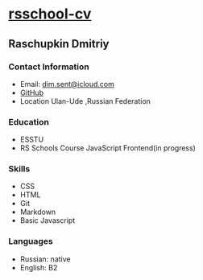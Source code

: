 # [rsschool-cv](https://github.com/dmRonin/rsschool-cv/edit/gh-pages/README.md)

## Raschupkin Dmitriy

### Contact Information 

- Email:
    dim.sent@icloud.com
- [GitHub](https://github.com/dmRonin)
- Location Ulan-Ude ,Russian Federation 

### Education 

- ESSTU 
- RS Schools Course JavaScript Frontend(in progress)

### Skills
 - CSS
 - HTML
 - Git
 - Markdown
 - Basic Javascript
 
 ### Languages 
 
 - Russian: native 
 - English: B2
